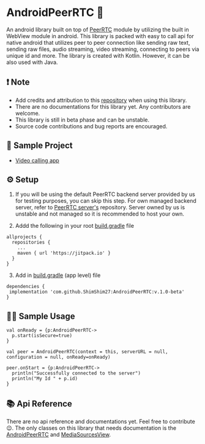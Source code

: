 # AndroidPeerRTC 📱
An android library built on top of [PeerRTC](https://github.com/ShimShim27/PeerRTC) module by utilizing the built in WebView module
in android. This library is packed with easy to call api for native android that utilizes peer to peer connection like sending raw text, 
sending raw files, audio streaming, video streaming, connecting to peers via unique id and more. The library is created with Kotlin. However,
it can be also used with Java.

## ❗ Note
* Add credits and attribution to this [repository](https://github.com/ShimShim27/AndroidPeerRTC) when using this library.
* There are no documentations for this library yet. Any contributors are welcome.
* This library is still in beta phase and can be unstable. 
* Source code contributions and bug reports are encouraged.

## 📖 Sample Project
* [Video calling app](https://github.com/ShimShim27/AndroidPeerRTC/tree/master/app)

## ⚙️ Setup

1. If you will be using the default PeerRTC backend server provided by us for testing purposes, you can skip this step. For own
managed backend server, refer to [PeerRTC server's](https://github.com/ShimShim27/PeerRTC-Server) repository. Server owned by us is unstable and not managed so it is
recommended to host your own.<br/>

2. Addd the following in your root [build.gradle](https://github.com/ShimShim27/AndroidPeerRTC/blob/master/build.gradle) file
```
allprojects {
  repositories {
    ...
    maven { url 'https://jitpack.io' }
  }
}
```

3. Add in [build.gradle](https://github.com/ShimShim27/AndroidPeerRTC/blob/master/app/build.gradle) (app level) file
```
dependencies {
 implementation 'com.github.ShimShim27:AndroidPeerRTC:v.1.0-beta'
}
```

## 👨‍🏫 Sample Usage 
```
val onReady = {p:AndroidPeerRTC->
  p.start(isSecure=true)
}

val peer = AndroidPeerRTC(context = this, serverURL = null, configuration = null, onReady=onReady) 

peer.onStart = {p:AndroidPeerRTC-> 
  println("Successfully connected to the server")
  println("My Id " + p.id)
}
```

## 📚 Api Reference
There are no api reference and documentations yet. Feel free to contribute 😉. The only classes on this library that needs documentation is the 
[AndroidPeerRTC](https://github.com/ShimShim27/AndroidPeerRTC/blob/master/AndroidPeerRTC/src/main/java/shim/shim/androidpeerrtc/peerrtc/AndroidPeerRTC.kt)
 and [MediaSourcesView](https://github.com/ShimShim27/AndroidPeerRTC/blob/master/AndroidPeerRTC/src/main/java/shim/shim/androidpeerrtc/view/MediaSourceView.kt).


